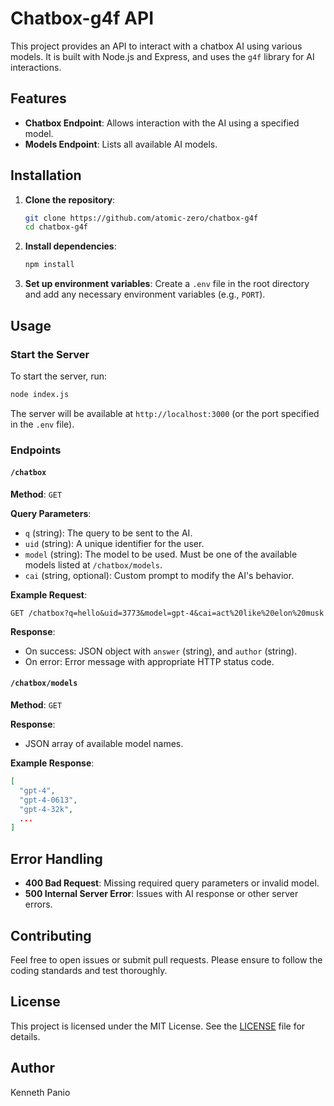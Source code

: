 
# Chatbox-g4f API

This project provides an API to interact with a chatbox AI using various models. It is built with Node.js and Express, and uses the `g4f` library for AI interactions.

## Features

- **Chatbox Endpoint**: Allows interaction with the AI using a specified model.
- **Models Endpoint**: Lists all available AI models.

## Installation

1. **Clone the repository**:
   ```bash
   git clone https://github.com/atomic-zero/chatbox-g4f
   cd chatbox-g4f
   ```

2. **Install dependencies**:
   ```bash
   npm install
   ```

3. **Set up environment variables**:
   Create a `.env` file in the root directory and add any necessary environment variables (e.g., `PORT`).

## Usage

### Start the Server

To start the server, run:

```bash
node index.js
```

The server will be available at `http://localhost:3000` (or the port specified in the `.env` file).

### Endpoints

#### `/chatbox`

**Method**: `GET`

**Query Parameters**:
- `q` (string): The query to be sent to the AI.
- `uid` (string): A unique identifier for the user.
- `model` (string): The model to be used. Must be one of the available models listed at `/chatbox/models`.
- `cai` (string, optional): Custom prompt to modify the AI's behavior.

**Example Request**:
```
GET /chatbox?q=hello&uid=3773&model=gpt-4&cai=act%20like%20elon%20musk
```

**Response**:
- On success: JSON object with `answer` (string), and `author` (string).
- On error: Error message with appropriate HTTP status code.

#### `/chatbox/models`

**Method**: `GET`

**Response**:
- JSON array of available model names.

**Example Response**:
```json
[
  "gpt-4",
  "gpt-4-0613",
  "gpt-4-32k",
  ...
]
```

## Error Handling

- **400 Bad Request**: Missing required query parameters or invalid model.
- **500 Internal Server Error**: Issues with AI response or other server errors.

## Contributing

Feel free to open issues or submit pull requests. Please ensure to follow the coding standards and test thoroughly.

## License

This project is licensed under the MIT License. See the [LICENSE](LICENSE) file for details.

## Author
Kenneth Panio
